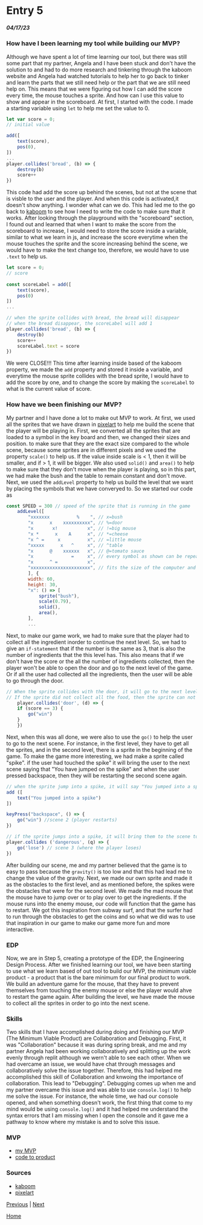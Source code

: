 # Entry 5
##### 04/17/23

### How have I been learning my tool while building our MVP?
Although we have spent a lot of time learning our tool, but there was still some part that my partner, Angela and I have been stuck and don't have the solution to and had to do more research and tinkering through the kaboom website and Angela had watched tutorials to help her to go back to tinker and learn the parts that we still need help or the part that we are still need help on. This means that we were figuring out how I can add the score every time, the mouse touches a sprite. And how can I use this value to show and appear in the scoreboard. At first, I started with the code. I made a starting variable using `let` to help me set the value to 0. 
```js
let var score = 0;
// initial value

add([
    text(score),
    pos(0),
])
...
player.collides('bread', (b) => {
    destroy(b)
    score++
})
```
This code had add the score up behind the scenes, but not at the scene that is visble to the user and the player.
And when this code is activated,it doesn't show anything. I wonder what can we do. This had led me to the go back to [kaboom](kaboomjs.com) to see how I need to write the code to make sure that it works. After looking through the playground with the "scoreboard" section, I found out and learned that when I want to make the score from the scoreboard to increase, I would need to store the score inside a variable, similar to what we learn in js, and increase the score everytime when the mouse touches the sprite and the score increasing behind the scene, we would have to make the text change too, therefore, we would have to use `.text` to help us.
```js
let score = 0;
// score 
  
const scoreLabel = add([
    text(score),
    pos(0) 
])
...

// when the sprite collides with bread, the bread will disappear
// when the bread disappear, the scoreLabel will add 1
player.collides('bread', (b) => {
    destroy(b)
    score++  
    scoreLabel.text = score
})
```
We were CLOSE!!! This time after learning inside based of the kaboom property, we made the `add` property and stored it inside a variable, and everytime the mouse sprite collides with the bread sprite, I would have to add the score by one, and to change the score by making the `scoreLabel` to what is the current value of score.

### How have we been finishing our MVP?
My partner and I have done a lot to make out MVP to work. At first, we used all the sprites that we have drawn in [pixelart](pixelart.com/draw) to help me build the scene that the player will be playing in. First, we converted all the sprites that are loaded to a symbol in the key board and then, we changed their sizes and position. to make sure that they are the exact size compared to the whole scene, because some sprites are in different pixels and we used the property `scale()` to help us. If the value inside scale is < 1, then it will be smaller, and if > 1, it will be bigger. We also used `solid()` and `area()` to help to make sure that they don't move when the player is playing, so in this part, we had make the bush and the table to remain constant and don't move. Next, we used the `addLevel` property to help us build the level that we want by placing the symbols that we have converyed to. So we started our code as 
```js
const SPEED = 300 // speed of the sprite that is running in the game
    addLevel([
        "xxxxxxx          %    ", // x=bush
        "x      x    xxxxxxxxxx", // %=door
        "x       x!           x", // !=big mouse
        "x *      x    A      x", // *=cheese
        "x ^ =     x          x", // =little mouse
        "xxxxx      x   ^     x", // ^table
        "x      @    xxxxxx   x", // @=tomato sauce
        "x              =     x", // every symbol as shown can be repeated multiple times
        "x      ^ =           x",
        "xxxxxxxxxxxxxxxxxxxxxx", // fits the size of the computer and at certain points, we have to add the sprites that we have load and add
        ], {
        width: 60,
        height: 30,
        "x": () => [
            sprite("bush"),
            scale(0.79),
            solid(), 
            area(),
        ],
        ...
```
Next, to make our game work, we had to make sure that the player had to collect all the ingredient inorder to continue the next level. So, we had to give an `if-statement` that if the number is the same as 3, that is also the number of ingredients that the this level has. This also means that if we don't have the score or the all the number of ingredients collected, then the player won't be able to open the door and go to the next level of the game. Or if all the user had collected all the ingredients, then the user will be able to go through the door.
```js
// When the sprite collides with the door, it will go to the next level, when the sprite collected all the food
// If the sprite did not collect all the food, then the sprite can not go to the next level
    player.collides('door', (d) => {
    if (score == 3) {
        go("win")
    }
    }) 
```
Next, when this was all done, we were also to use the `go()` to help the user to go to the next scene. For instance, in the first level, they have to get all the sprites, and in the second level, there is a sprite in the beginning of the game. To make the game more interesting, we had make a sprite called "spike". if the user had touched the spike" it will bring the user to the next scene saying that "You have jumped on the spike" and when the user pressed backspace, then they will be restarting the second scene again.
```js
// when the sprite jump into a spike, it will say "You jumped into a spike"
add ([
    text("You jumped into a spike")
])

keyPress("backspace", () => {
    go("win") //scene 2 (player restarts)
})

// if the sprite jumps into a spike, it will bring them to the scene to where they lose 
player.collides ('dangerous', (q) => {
    go('lose') // scene 3 (where the player loses)
})
```
After building our scene, me and my partner believed that the game is to easy to pass because the `gravity()` is too low and that this had lead me to change the value of the gravity. Next, we made our own sprite and made it as the obstacles to the first level, and as mentioned before, the spikes were the obstacles that were for the second level. We made the mad mouse that the mouse have to jump over or to play over to get the ingredients. If the mouse runs into the enemy mouse, our code will function that the game has to restart. We got this inspiration from subway surf, and that the surfer had to run through the obstacles to get the coins and so what we did was to use that inspiration in our game to make our game more fun and more interactive.

### EDP
Now, we are in Step 5, creating a prototype of the EDP, the Engineering Design Process. After we finished learning our tool, we have been starting to use what we learn based of out tool to build our MVP, the minimum viable product - a product that is the bare minimum for our final product to work. We build an adventure game for the mouse, that they have to prevent themselves from touching the enemy mouse or else the player would ahve to restart the game again. After building the level, we have made the mouse to collect all the sprites in order to go into the next scene.

### Skills
Two skills that I have accomplished during doing and finishing our MVP (The Minimum Viable Product) are Collaboration and Debugging. First, it was "Collaboration" because it was during spring break, and me and my partner Angela had been working collaboratively and splitting up the work evenly through replit although we wern't able to see each other. When we had overcame an issue, we would have chat through messages and collaboratively solve the issue together. Therefore, this had helped me accomplished this skill of Collaboration and knwoing the importance of collaboration. This lead to "Debugging". Debugging comes up when me and my partner overcame this issue and was able to use `console.log()` to help me solve the issue. For instance, the whole time, we had our console opened, and when something doesn't work, the first thing that come to my mind would be using `console.log()` and it had helped me understand the syntax errors that I am missing when I open the console and it gave me a pathway to know where my mistake is and to solve this issue.

### MVP
 * [my MVP](https://freedom-project.angelal4844.repl.co)
 * [code to product](https://replit.com/@angelal4844/Freedom-Project#code/main.js)

### Sources
 * [kaboom](kaboomjs.com)
 * [pixelart](https://www.pixilart.com/draw)

[Previous](entry04.md) | [Next](entry06.md)

[Home](../README.md)
